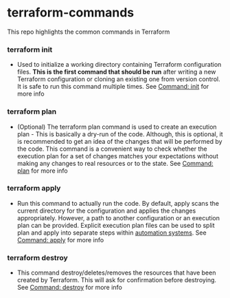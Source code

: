 # terraform-commands
This repo highlights the common commands in Terraform

### terraform init 
- Used to initialize a working directory containing Terraform configuration files. **This is the first command that should be run** after writing a new Terraform configuration or cloning an existing one from version control. It is safe to run this command multiple times. See [Command: init](https://www.terraform.io/docs/commands/init.html) for more info


### terraform plan

- (Optional) The terraform plan command is used to create an execution plan - This is basically a dry-run of the code. Although, this is optional, it is recommended to get an idea of the changes that will be performed by the code. This command is a convenient way to check whether the execution plan for a set of changes matches your expectations without making any changes to real resources or to the state. See [Command: plan](https://www.terraform.io/docs/commands/plan.html) for more info


### terraform apply
- Run this command to actually run the code. By default, apply scans the current directory for the configuration and applies the changes appropriately. However, a path to another configuration or an execution plan can be provided. Explicit execution plan files can be used to split plan and apply into separate steps within [automation systems](https://learn.hashicorp.com/terraform/development/running-terraform-in-automation). See [Command: apply](https://www.terraform.io/docs/commands/apply.html) for more info


### terraform destroy
- This command destroy/deletes/removes the resources that have been created by Terraform. This will ask for confirmation before destroying. See [Command: destroy](https://www.terraform.io/docs/commands/destroy.html) for more info
